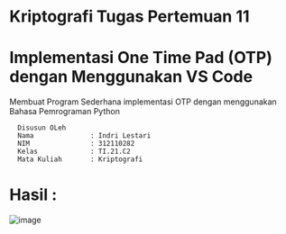# Kriptografi Tugas Pertemuan 11

# Implementasi One Time Pad (OTP) dengan Menggunakan VS Code

Membuat Program Sederhana implementasi OTP dengan menggunakan Bahasa Pemrograman Python

      Disusun OLeh      
      Nama              : Indri Lestari
      NIM               : 312110282
      Kelas             : TI.21.C2
      Mata Kuliah       : Kriptografi



# Hasil :



![image](https://github.com/Indri211/Kriptografi_Tugas_Pertemuan11/assets/116372279/128e46d4-e679-4699-9572-3e5c20fe6a58)

